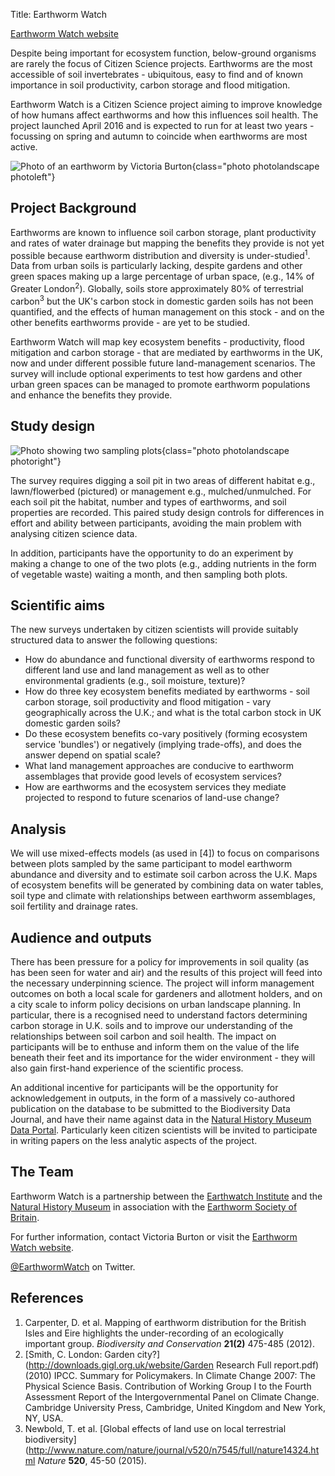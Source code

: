 Title: Earthworm Watch

<div class="text-center">
  <a href="http://earthwormwatch.org/" class="btn btn-primary btn-lg">
    Earthworm Watch website
  </a>
</div>

Despite being important for ecosystem function, below-ground organisms are
rarely the focus of Citizen Science projects. Earthworms are the most accessible
of soil invertebrates - ubiquitous, easy to find and of known importance in soil
productivity, carbon storage and flood mitigation.

Earthworm Watch is a Citizen Science project aiming to improve knowledge of how
humans affect earthworms and how this influences soil health. The project
launched April 2016 and is expected to run for at least two years - focussing on
spring and autumn to coincide when earthworms are most active.

![Photo of an earthworm by Victoria Burton]({filename}/images/photos/vb1.jpg){class="photo photolandscape photoleft"}

## Project Background

Earthworms are known to influence soil carbon storage, plant productivity and
rates of water drainage but mapping the benefits they provide is not yet
possible because earthworm distribution and diversity is under-studied<sup>1</sup>.
Data from urban soils is particularly lacking, despite gardens and other green
spaces making up a large percentage of urban space, (e.g., 14% of Greater
London<sup>2</sup>). Globally, soils store approximately 80% of terrestrial
carbon<sup>3</sup> but the UK's carbon stock in domestic garden soils has not
been quantified, and the effects of human management on this stock - and on the
other benefits earthworms provide - are yet to be studied.

Earthworm Watch will map key ecosystem benefits - productivity, flood mitigation
and carbon storage - that are mediated by earthworms in the UK, now and under
different possible future land-management scenarios. The survey will include
optional experiments to test how gardens and other urban green spaces can be
managed to promote earthworm populations and enhance the benefits they provide.

## Study design

![Photo showing two sampling plots]({filename}/images/photos/vb2.jpg){class="photo photolandscape photoright"}

The survey requires digging a soil pit in two areas of different habitat e.g.,
lawn/flowerbed (pictured) or management e.g., mulched/unmulched. For each soil
pit the habitat, number and types of earthworms, and soil properties are
recorded. This paired study design controls for differences in effort and ability
between participants, avoiding the main problem with analysing citizen science
data.

In addition, participants have the opportunity to do an experiment by making a
change to one of the two plots (e.g., adding nutrients in the form of vegetable
waste) waiting a month, and then sampling both plots.

## Scientific aims

The new surveys undertaken by citizen scientists
will provide suitably structured data to answer
the following questions:

* How do abundance and functional diversity of earthworms respond to different
    land use and land management as well as to other environmental gradients
    (e.g., soil moisture, texture)?
* How do three key ecosystem benefits mediated by earthworms - soil carbon
    storage, soil productivity and flood mitigation - vary geographically across
    the U.K.; and what is the total carbon stock in UK domestic garden soils?
* Do these ecosystem benefits co-vary positively (forming ecosystem service
    'bundles') or negatively (implying trade-offs), and does the answer depend
    on spatial scale?
* What land management approaches are conducive to earthworm assemblages that
    provide good levels of ecosystem services?
* How are earthworms and the ecosystem services they mediate projected to
    respond to future scenarios of land-use change?

## Analysis

We will use mixed-effects models (as used in [4]) to focus on comparisons
between plots sampled by the same participant to model earthworm abundance
and diversity and to estimate soil carbon across the U.K. Maps of ecosystem
benefits will be generated by combining data on water tables, soil type and
climate with relationships between earthworm assemblages, soil fertility and
drainage rates.

## Audience and outputs

There has been pressure for a policy for improvements in soil quality (as has
been seen for water and air) and the results of this project will feed into the
necessary underpinning science. The project will inform management outcomes on
both a local scale for gardeners and allotment holders, and on a city scale to
inform policy decisions on urban landscape planning. In particular, there is a
recognised need to understand factors determining carbon storage in U.K. soils
and to improve our understanding of the relationships between soil carbon and
soil health. The impact on participants will be to enthuse and inform them on
the value of the life beneath their feet and its importance for the wider
environment - they will also gain first-hand experience of the scientific
process.

An additional incentive for participants will be the opportunity for
acknowledgement in outputs, in the form of a massively co-authored publication
on the database to be submitted to the Biodiversity Data Journal, and have their
name against data in the
[Natural History Museum Data Portal](http://data.nhm.ac.uk/).
Particularly keen citizen scientists will be invited to participate in writing
papers on the less analytic aspects of the project.

## The Team
Earthworm Watch is a partnership between the
[Earthwatch Institute](http://eu.earthwatch.org/) and the
[Natural History Museum](http://www.nhm.ac.uk/) in association with the
[Earthworm Society of Britain](http://www.earthwormsoc.org.uk/).

For further information, contact Victoria Burton or visit the
[Earthworm Watch website](http://earthwormwatch.org).

[@EarthwormWatch](https://twitter.com/EarthwormWatch) on Twitter.

<h2>References</h2>

1. Carpenter, D. et al. Mapping of earthworm distribution for the British Isles and Eire
   highlights the under-recording of an ecologically important group.
   *Biodiversity and Conservation* **21(2)** 475-485 (2012).
2. [Smith, C. London: Garden city?](http://downloads.gigl.org.uk/website/Garden Research Full report.pdf)
   (2010) IPCC. Summary for Policymakers. In Climate Change 2007: The Physical Science Basis.
   Contribution of Working Group I to the Fourth Assessment Report of the
   Intergovernmental Panel on Climate Change. Cambridge University Press,
   Cambridge, United Kingdom and New York, NY, USA.
3. Newbold, T. et al.
   [Global effects of land use on local terrestrial biodiversity](http://www.nature.com/nature/journal/v520/n7545/full/nature14324.html
   *Nature* **520**, 45-50 (2015).
